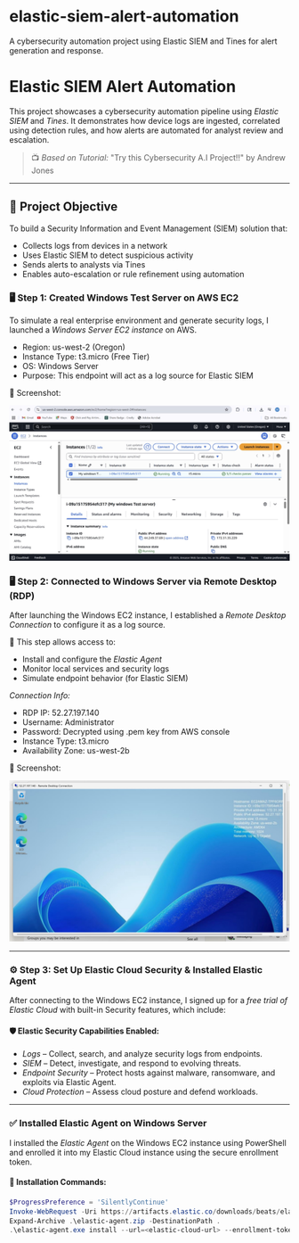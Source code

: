 # elastic-siem-alert-automation
A cybersecurity automation project using Elastic SIEM and Tines for alert generation and response.

# Elastic SIEM Alert Automation

This project showcases a cybersecurity automation pipeline using *Elastic SIEM* and *Tines*. It demonstrates how device logs are ingested, correlated using detection rules, and how alerts are automated for analyst review and escalation.

> 📺 *Based on Tutorial:* "Try this Cybersecurity A.I Project!!" by Andrew Jones

---

## 📌 Project Objective

To build a Security Information and Event Management (SIEM) solution that:
- Collects logs from devices in a network
- Uses Elastic SIEM to detect suspicious activity
- Sends alerts to analysts via Tines
- Enables auto-escalation or rule refinement using automation

### 🖥 Step 1: Created Windows Test Server on AWS EC2

To simulate a real enterprise environment and generate security logs, I launched a *Windows Server EC2 instance* on AWS.

- Region: us-west-2 (Oregon)
- Instance Type: t3.micro (Free Tier)
- OS: Windows Server
- Purpose: This endpoint will act as a log source for Elastic SIEM

📸 Screenshot:

![Screenshot of Windows EC2 instance](docs/step1_aws_ec2_windows.jpg)

### 🖥 Step 2: Connected to Windows Server via Remote Desktop (RDP)

After launching the Windows EC2 instance, I established a *Remote Desktop Connection* to configure it as a log source.

🔐 This step allows access to:
- Install and configure the *Elastic Agent*
- Monitor local services and security logs
- Simulate endpoint behavior (for Elastic SIEM)

*Connection Info:*
- RDP IP: 52.27.197.140
- Username: Administrator
- Password: Decrypted using .pem key from AWS console
- Instance Type: t3.micro
- Availability Zone: us-west-2b

📸 Screenshot:

![Step 2 - RDP Windows Server](docs/step2_rdp_windows_server.jpg)

---

### ⚙ Step 3: Set Up Elastic Cloud Security & Installed Elastic Agent

After connecting to the Windows EC2 instance, I signed up for a *free trial of Elastic Cloud* with built-in Security features, which include:

#### 🛡 Elastic Security Capabilities Enabled:
- *Logs* – Collect, search, and analyze security logs from endpoints.
- *SIEM* – Detect, investigate, and respond to evolving threats.
- *Endpoint Security* – Protect hosts against malware, ransomware, and exploits via Elastic Agent.
- *Cloud Protection* – Assess cloud posture and defend workloads.

---

### ✅ Installed Elastic Agent on Windows Server

I installed the *Elastic Agent* on the Windows EC2 instance using PowerShell and enrolled it into my Elastic Cloud instance using the secure enrollment token.

#### 📝 Installation Commands:
```powershell
$ProgressPreference = 'SilentlyContinue'
Invoke-WebRequest -Uri https://artifacts.elastic.co/downloads/beats/elastic-agent/elastic-agent-9.0.3-windows-x86_64.zip -OutFile elastic-agent.zip
Expand-Archive .\elastic-agent.zip -DestinationPath .
.\elastic-agent.exe install --url=<elastic-cloud-url> --enrollment-token=<your-token>
